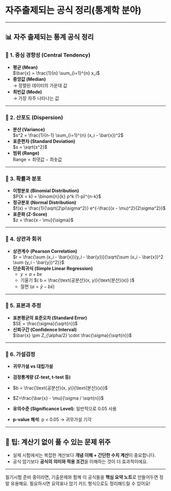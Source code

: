 # 자주출제되는 공식 정리(통계학 분야)
---

## 📊 자주 출제되는 통계 공식 정리

### 📌 1. 중심 경향성 (Central Tendency)
- **평균 (Mean)**  
  $\bar{x} = \frac{1}{n} \sum_{i=1}^{n} x_i$
- **중앙값 (Median)**  
  → 정렬된 데이터의 가운데 값
- **최빈값 (Mode)**  
  → 가장 자주 나타나는 값

---

### 📌 2. 산포도 (Dispersion)
- **분산 (Variance)**  
  $s^2 = \frac{1}{n-1} \sum_{i=1}^{n} (x_i - \bar{x})^2$
- **표준편차 (Standard Deviation)**  
  $s = \sqrt{s^2}$
- **범위 (Range)**  
  $\text{Range} = \text{최댓값} - \text{최솟값}$

---

### 📌 3. 확률과 분포
- **이항분포 (Binomial Distribution)**  
  $P(X = k) = \binom{n}{k} p^k (1-p)^{n-k}$
- **정규분포 (Normal Distribution)**  
  $f(x) = \frac{1}{\sqrt{2\pi\sigma^2}} e^{-\frac{(x - \mu)^2}{2\sigma^2}}$
- **표준화 (Z-Score)**  
  $z = \frac{x - \mu}{\sigma}$

---

### 📌 4. 상관과 회귀
- **상관계수 (Pearson Correlation)**  
  $r = \frac{\sum (x_i - \bar{x})(y_i - \bar{y})}{\sqrt{\sum (x_i - \bar{x})^2 \sum (y_i - \bar{y})^2}}$
- **단순회귀식 (Simple Linear Regression)**  
  - $y = a + bx$
  - 기울기 $( b = \frac{\text{공분산}(x, y)}{\text{분산}(x)} )$
  - 절편 $( a = \bar{y} - b\bar{x} )$

---

### 📌 5. 표본과 추정
- **표본평균의 표준오차 (Standard Error)**  
  $SE = \frac{\sigma}{\sqrt{n}}$
- **신뢰구간 (Confidence Interval)**  
  $\bar{x} \pm Z_{\alpha/2} \cdot \frac{\sigma}{\sqrt{n}}$

---

### 📌 6. 가설검정
- **귀무가설 vs 대립가설**
- **검정통계량 (Z-test, t-test 등)**

- $b = \frac{\text{공분산}(x, y)}{\text{분산}(x)}$  
- $Z=\frac{\bar{x} - \mu}{\sigma / \sqrt{n}}$


- **유의수준 (Significance Level)**: 일반적으로 0.05 사용
- **p-value 해석**: p < 0.05 → 귀무가설 기각

---

## 🧠 팁: 계산기 없이 풀 수 있는 문제 위주
- 실제 시험에서는 복잡한 계산보다 **개념 이해 + 간단한 수치 계산**이 중요합니다.
- 공식 암기보다 **공식의 의미와 적용 조건**을 이해하는 것이 더 효과적이에요.

---

필기시험 준비 중이라면, 기출문제와 함께 이 공식들을 **핵심 요약 노트**로 만들어두면 정말 유용해요. 필요하시면 요약표나 암기 카드 형식으로도 정리해드릴 수 있어요!
